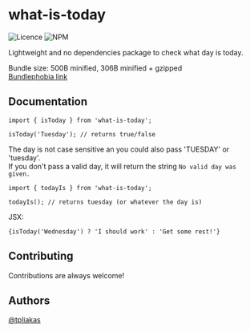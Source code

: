 # what-is-today

![Licence](https://img.shields.io/npm/l/what-is-today?style=for-the-badge)
![NPM](https://img.shields.io/npm/v/what-is-today?style=for-the-badge)

Lightweight and no dependencies package to check what day is today.

Bundle size: 500B minified, 306B minified + gzipped\
[Bundlephobia link](https://bundlephobia.com/package/what-is-today@1.0.0)

## Documentation
```
import { isToday } from 'what-is-today';

isToday('Tuesday'); // returns true/false
```

The day is not case sensitive an you could also pass 'TUESDAY' or 'tuesday'.\
If you don't pass a valid day, it will return the string `No valid day was given.`

```
import { todayIs } from 'what-is-today';

todayIs(); // returns tuesday (or whatever the day is)
```

JSX:
```
{isToday('Wednesday') ? 'I should work' : 'Get some rest!'}
```
## Contributing

Contributions are always welcome!

## Authors

[@tpliakas](https://www.github.com/tpliakas)